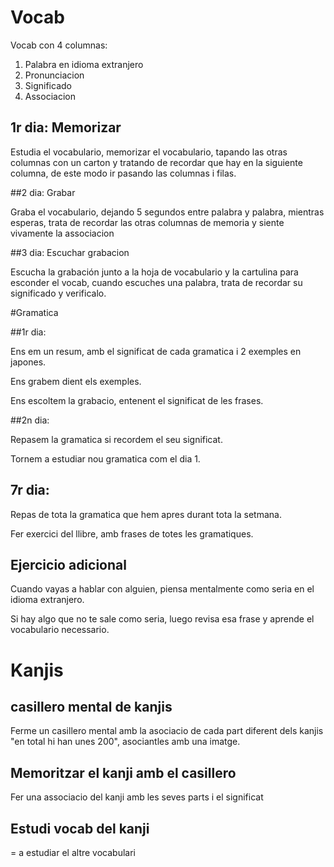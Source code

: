 # Vocab

Vocab con 4 columnas:
1. Palabra en idioma extranjero
2. Pronunciacion
3. Significado
4. Associacion

## 1r dia: Memorizar

Estudia el vocabulario, memorizar el vocabulario, tapando las otras 
columnas con un carton y tratando de recordar que hay en la siguiente columna,
de este modo ir pasando las columnas i filas.

##2 dia: Grabar

Graba el vocabulario, dejando 5 segundos entre palabra y palabra, mientras
esperas, trata de recordar las otras columnas de memoria y siente vivamente la associacion

##3 dia: Escuchar grabacion

Escucha la grabación junto a la hoja de vocabulario y la cartulina para esconder el vocab,
cuando escuches una palabra, trata de recordar su significado y verificalo.

#Gramatica

##1r dia:

Ens em un resum, amb el significat de cada gramatica i 2 exemples en japones.

Ens grabem dient els exemples.

Ens escoltem la grabacio, entenent el significat de les frases.

##2n dia: 

Repasem la gramatica si recordem el seu significat.

Tornem a estudiar nou gramatica com el dia 1.

## 7r dia: 

Repas de tota la gramatica que hem apres durant tota la setmana.

Fer exercici del llibre, amb frases de totes les gramatiques.

## Ejercicio adicional

Cuando vayas a hablar con alguien, piensa mentalmente como seria en el idioma extranjero.

Si hay algo que no te sale como seria, luego revisa esa frase y aprende el vocabulario necessario.


# Kanjis

## casillero mental de kanjis
Ferme un casillero mental amb la asociacio de cada part diferent dels kanjis
"en total hi han unes 200", asociantles amb una imatge.

## Memoritzar el kanji amb el casillero

Fer una associacio del kanji amb les seves parts i el significat

## Estudi vocab del kanji

= a estudiar el altre vocabulari
